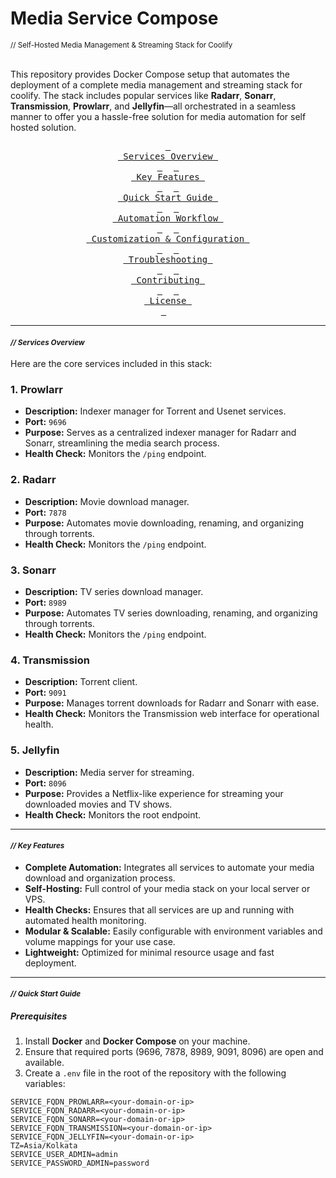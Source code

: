 # Media Service Compose

<div align="left"><sub>// Self-Hosted Media Management & Streaming Stack for Coolify</sub></div>

<br>

This repository provides Docker Compose setup that automates the deployment of a complete media management and streaming stack for coolify. The stack includes popular services like **Radarr**, **Sonarr**, **Transmission**, **Prowlarr**, and **Jellyfin**—all orchestrated in a seamless manner to offer you a hassle-free solution for media automation for self hosted solution.

<div align="center">
  <a href="#services-overview"><kbd> <br> Services Overview <br> </kbd></a>&ensp;&ensp;
  <a href="#key-features"><kbd> <br> Key Features <br> </kbd></a>&ensp;&ensp;
  <a href="#quick-start-guide"><kbd> <br> Quick Start Guide <br> </kbd></a>&ensp;&ensp;
  <a href="#automation-workflow"><kbd> <br> Automation Workflow <br> </kbd></a>&ensp;&ensp;
  <a href="#customization-configuration"><kbd> <br> Customization & Configuration <br> </kbd></a>&ensp;&ensp;
  <a href="#troubleshooting"><kbd> <br> Troubleshooting <br> </kbd></a>&ensp;&ensp;
  <a href="#contributing"><kbd> <br> Contributing <br> </kbd></a>&ensp;&ensp;
  <a href="#license"><kbd> <br> License <br> </kbd></a>&ensp;&ensp;
</div>

---

#### _<div align="left"><sub>// Services Overview</sub></div>_

Here are the core services included in this stack:

### 1. **Prowlarr**
   - **Description:** Indexer manager for Torrent and Usenet services.
   - **Port:** `9696`
   - **Purpose:** Serves as a centralized indexer manager for Radarr and Sonarr, streamlining the media search process.
   - **Health Check:** Monitors the `/ping` endpoint.

### 2. **Radarr**
   - **Description:** Movie download manager.
   - **Port:** `7878`
   - **Purpose:** Automates movie downloading, renaming, and organizing through torrents.
   - **Health Check:** Monitors the `/ping` endpoint.

### 3. **Sonarr**
   - **Description:** TV series download manager.
   - **Port:** `8989`
   - **Purpose:** Automates TV series downloading, renaming, and organizing through torrents.
   - **Health Check:** Monitors the `/ping` endpoint.

### 4. **Transmission**
   - **Description:** Torrent client.
   - **Port:** `9091`
   - **Purpose:** Manages torrent downloads for Radarr and Sonarr with ease.
   - **Health Check:** Monitors the Transmission web interface for operational health.

### 5. **Jellyfin**
   - **Description:** Media server for streaming.
   - **Port:** `8096`
   - **Purpose:** Provides a Netflix-like experience for streaming your downloaded movies and TV shows.
   - **Health Check:** Monitors the root endpoint.

---

#### _<div align="left"><sub>// Key Features</sub></div>_

- **Complete Automation:** Integrates all services to automate your media download and organization process.
- **Self-Hosting:** Full control of your media stack on your local server or VPS.
- **Health Checks:** Ensures that all services are up and running with automated health monitoring.
- **Modular & Scalable:** Easily configurable with environment variables and volume mappings for your use case.
- **Lightweight:** Optimized for minimal resource usage and fast deployment.

---

#### _<div align="left"><sub>// Quick Start Guide</sub></div>_

##### Prerequisites
1. Install **Docker** and **Docker Compose** on your machine.
2. Ensure that required ports (9696, 7878, 8989, 9091, 8096) are open and available.
3. Create a `.env` file in the root of the repository with the following variables:

```env
SERVICE_FQDN_PROWLARR=<your-domain-or-ip>
SERVICE_FQDN_RADARR=<your-domain-or-ip>
SERVICE_FQDN_SONARR=<your-domain-or-ip>
SERVICE_FQDN_TRANSMISSION=<your-domain-or-ip>
SERVICE_FQDN_JELLYFIN=<your-domain-or-ip>
TZ=Asia/Kolkata
SERVICE_USER_ADMIN=admin
SERVICE_PASSWORD_ADMIN=password
